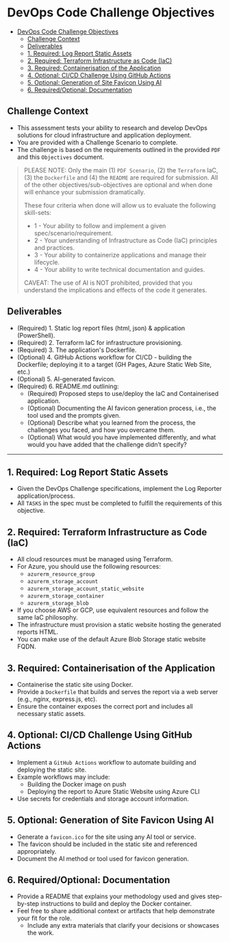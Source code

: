 # DevOps Code Challenge Objectives

- [DevOps Code Challenge Objectives](#devops-code-challenge-objectives)
  - [Challenge Context](#challenge-context)
  - [Deliverables](#deliverables)
  - [1. Required: Log Report Static Assets](#1-required-log-report-static-assets)
  - [2. Required: Terraform Infrastructure as Code (IaC)](#2-required-terraform-infrastructure-as-code-iac)
  - [3. Required: Containerisation of the Application](#3-required-containerisation-of-the-application)
  - [4. Optional: CI/CD Challenge Using GitHub Actions](#4-optional-cicd-challenge-using-github-actions)
  - [5. Optional: Generation of Site Favicon Using AI](#5-optional-generation-of-site-favicon-using-ai)
  - [6. Required/Optional: Documentation](#6-requiredoptional-documentation)

## Challenge Context

- This assessment tests your ability to research and develop DevOps solutions for cloud infrastructure and application deployment.
- You are provided with a Challenge Scenario to complete.
- The challenge is based on the requirements outlined in the provided `PDF` and this `Objectives` document.

> PLEASE NOTE: Only the main (1) `PDF Scenario`, (2) the `Terraform` IaC, (3) the `Dockerfile` and (4) the `README` are required for submission. All of the other objectives/sub-objectives are optional and when done will enhance your submission dramatically.
>
> These four criteria when done will allow us to evaluate the following skill-sets:
>
> - 1 - Your ability to follow and implement a given spec/scenario/requirement.
> - 2 - Your understanding of Infrastructure as Code (IaC) principles and practices.
> - 3 - Your ability to containerize applications and manage their lifecycle.
> - 4 - Your ability to write technical documentation and guides.
>
> CAVEAT: The use of AI is NOT prohibited, provided that you understand the implications and effects of the code it generates.

## Deliverables

- (Required) 1. Static log report files (html, json) & application (PowerShell).
- (Required) 2. Terraform IaC for infrastructure provisioning.
- (Required) 3. The application's Dockerfile.
- (Optional) 4. GitHub Actions workflow for CI/CD - building the Dockerfile; deploying it to a target (GH Pages, Azure Static Web Site, etc.)
- (Optional) 5. AI-generated favicon.
- (Required) 6. README.md outlining:
  - (Required) Proposed steps to use/deploy the IaC and Containerised application.
  - (Optional) Documenting the AI favicon generation process, i.e., the tool used and the prompts given.
  - (Optional) Describe what you learned from the process, the challenges you faced, and how you overcame them.
  - (Optional) What would you have implemented differently, and what would you have added that the challenge didn’t specify?

---

## 1. Required: Log Report Static Assets

- Given the DevOps Challenge specifications, implement the Log Reporter application/process.
- All `TASKS` in the spec must be completed to fulfill the requirements of this objective.

## 2. Required: Terraform Infrastructure as Code (IaC)

- All cloud resources must be managed using Terraform.
- For Azure, you should use the following resources:
  - `azurerm_resource_group`
  - `azurerm_storage_account`
  - `azurerm_storage_account_static_website`
  - `azurerm_storage_container`
  - `azurerm_storage_blob`
- If you choose AWS or GCP, use equivalent resources and follow the same IaC philosophy.
- The infrastructure must provision a static website hosting the generated reports HTML.
- You can make use of the default Azure Blob Storage static website FQDN.

## 3. Required: Containerisation of the Application

- Containerise the static site using Docker.
- Provide a `Dockerfile` that builds and serves the report via a web server (e.g., nginx, express.js, etc).
- Ensure the container exposes the correct port and includes all necessary static assets.

## 4. Optional: CI/CD Challenge Using GitHub Actions

- Implement a `GitHub Actions` workflow to automate building and deploying the static site.
- Example workflows may include:
  - Building the Docker image on push
  - Deploying the report to Azure Static Website using Azure CLI
- Use secrets for credentials and storage account information.

## 5. Optional: Generation of Site Favicon Using AI

- Generate a `favicon.ico` for the site using any AI tool or service.
- The favicon should be included in the static site and referenced appropriately.
- Document the AI method or tool used for favicon generation.

## 6. Required/Optional: Documentation

- Provide a README that explains your methodology used and gives step-by-step instructions to build and deploy the Docker container.
- Feel free to share additional context or artifacts that help demonstrate your fit for the role.
  - Include any extra materials that clarify your decisions or showcases the work.
